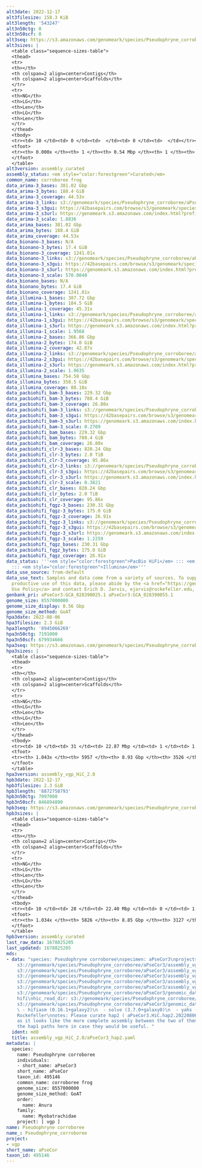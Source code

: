 ```yaml
---
alt3date: 2022-12-17
alt3filesize: 158.3 KiB
alt3length: '543247'
alt3n50ctg: 0
alt3n50scf: 0
alt3seq: https://s3.amazonaws.com/genomeark/species/Pseudophryne_corroboree/aPseCor3/assembly_curated/aPseCor3.alt.cur.20221217.fasta.gz
alt3sizes: |
  <table class="sequence-sizes-table">
  <thead>
  <tr>
  <th></th>
  <th colspan=2 align=center>Contigs</th>
  <th colspan=2 align=center>Scaffolds</th>
  </tr>
  <tr>
  <th>NG</th>
  <th>LG</th>
  <th>Len</th>
  <th>LG</th>
  <th>Len</th>
  </tr>
  </thead>
  <tbody>
  <tr><td> 10 </td><td> 0 </td><td>  </td><td> 0 </td><td>  </td></tr><tr><td> 20 </td><td> 0 </td><td>  </td><td> 0 </td><td>  </td></tr><tr><td> 30 </td><td> 0 </td><td>  </td><td> 0 </td><td>  </td></tr><tr><td> 40 </td><td> 0 </td><td>  </td><td> 0 </td><td>  </td></tr><tr style="background-color:#cccccc;"><td> 50 </td><td> 0 </td><td>  </td><td> 0 </td><td>  </td></tr><tr><td> 60 </td><td> 0 </td><td>  </td><td> 0 </td><td>  </td></tr><tr><td> 70 </td><td> 0 </td><td>  </td><td> 0 </td><td>  </td></tr><tr><td> 80 </td><td> 0 </td><td>  </td><td> 0 </td><td>  </td></tr><tr><td> 90 </td><td> 0 </td><td>  </td><td> 0 </td><td>  </td></tr><tr><td> 100 </td><td> 0 </td><td>  </td><td> 0 </td><td>  </td></tr></tbody>
  <tfoot>
  <tr><th> 0.000x </th><th> 1 </th><th> 0.54 Mbp </th><th> 1 </th><th> 0.54 Mbp </th></tr>
  </tfoot>
  </table>
alt3version: assembly_curated
assembly_status: <em style="color:forestgreen">Curated</em>
common_name: corroboree frog
data_arima-3_bases: 381.02 Gbp
data_arima-3_bytes: 188.4 GiB
data_arima-3_coverage: 44.53x
data_arima-3_links: s3://genomeark/species/Pseudophryne_corroboree/aPseCor3/genomic_data/arima/<br>
data_arima-3_s3gui: https://42basepairs.com/browse/s3/genomeark/species/Pseudophryne_corroboree/aPseCor3/genomic_data/arima/
data_arima-3_s3url: https://genomeark.s3.amazonaws.com/index.html?prefix=species/Pseudophryne_corroboree/aPseCor3/genomic_data/arima/
data_arima-3_scale: 1.8836
data_arima_bases: 381.02 Gbp
data_arima_bytes: 188.4 GiB
data_arima_coverage: 44.53x
data_bionano-3_bases: N/A
data_bionano-3_bytes: 17.4 GiB
data_bionano-3_coverage: 1241.01x
data_bionano-3_links: s3://genomeark/species/Pseudophryne_corroboree/aPseCor3/genomic_data/bionano/<br>
data_bionano-3_s3gui: https://42basepairs.com/browse/s3/genomeark/species/Pseudophryne_corroboree/aPseCor3/genomic_data/bionano/
data_bionano-3_s3url: https://genomeark.s3.amazonaws.com/index.html?prefix=species/Pseudophryne_corroboree/aPseCor3/genomic_data/bionano/
data_bionano-3_scale: 570.0040
data_bionano_bases: N/A
data_bionano_bytes: 17.4 GiB
data_bionano_coverage: 1241.01x
data_illumina-1_bases: 387.72 Gbp
data_illumina-1_bytes: 184.5 GiB
data_illumina-1_coverage: 45.31x
data_illumina-1_links: s3://genomeark/species/Pseudophryne_corroboree/aPseCor1/genomic_data/illumina/<br>
data_illumina-1_s3gui: https://42basepairs.com/browse/s3/genomeark/species/Pseudophryne_corroboree/aPseCor1/genomic_data/illumina/
data_illumina-1_s3url: https://genomeark.s3.amazonaws.com/index.html?prefix=species/Pseudophryne_corroboree/aPseCor1/genomic_data/illumina/
data_illumina-1_scale: 1.9568
data_illumina-2_bases: 366.86 Gbp
data_illumina-2_bytes: 174.0 GiB
data_illumina-2_coverage: 42.87x
data_illumina-2_links: s3://genomeark/species/Pseudophryne_corroboree/aPseCor2/genomic_data/illumina/<br>
data_illumina-2_s3gui: https://42basepairs.com/browse/s3/genomeark/species/Pseudophryne_corroboree/aPseCor2/genomic_data/illumina/
data_illumina-2_s3url: https://genomeark.s3.amazonaws.com/index.html?prefix=species/Pseudophryne_corroboree/aPseCor2/genomic_data/illumina/
data_illumina-2_scale: 1.9635
data_illumina_bases: 754.58 Gbp
data_illumina_bytes: 358.5 GiB
data_illumina_coverage: 88.18x
data_pacbiohifi_bam-3_bases: 229.32 Gbp
data_pacbiohifi_bam-3_bytes: 788.4 GiB
data_pacbiohifi_bam-3_coverage: 26.80x
data_pacbiohifi_bam-3_links: s3://genomeark/species/Pseudophryne_corroboree/aPseCor3/genomic_data/pacbio_hifi/<br>
data_pacbiohifi_bam-3_s3gui: https://42basepairs.com/browse/s3/genomeark/species/Pseudophryne_corroboree/aPseCor3/genomic_data/pacbio_hifi/
data_pacbiohifi_bam-3_s3url: https://genomeark.s3.amazonaws.com/index.html?prefix=species/Pseudophryne_corroboree/aPseCor3/genomic_data/pacbio_hifi/
data_pacbiohifi_bam-3_scale: 0.2709
data_pacbiohifi_bam_bases: 229.32 Gbp
data_pacbiohifi_bam_bytes: 788.4 GiB
data_pacbiohifi_bam_coverage: 26.80x
data_pacbiohifi_clr-3_bases: 820.24 Gbp
data_pacbiohifi_clr-3_bytes: 2.0 TiB
data_pacbiohifi_clr-3_coverage: 95.86x
data_pacbiohifi_clr-3_links: s3://genomeark/species/Pseudophryne_corroboree/aPseCor3/genomic_data/pacbio_hifi/<br>
data_pacbiohifi_clr-3_s3gui: https://42basepairs.com/browse/s3/genomeark/species/Pseudophryne_corroboree/aPseCor3/genomic_data/pacbio_hifi/
data_pacbiohifi_clr-3_s3url: https://genomeark.s3.amazonaws.com/index.html?prefix=species/Pseudophryne_corroboree/aPseCor3/genomic_data/pacbio_hifi/
data_pacbiohifi_clr-3_scale: 0.3821
data_pacbiohifi_clr_bases: 820.24 Gbp
data_pacbiohifi_clr_bytes: 2.0 TiB
data_pacbiohifi_clr_coverage: 95.86x
data_pacbiohifi_fqgz-3_bases: 230.31 Gbp
data_pacbiohifi_fqgz-3_bytes: 175.0 GiB
data_pacbiohifi_fqgz-3_coverage: 26.91x
data_pacbiohifi_fqgz-3_links: s3://genomeark/species/Pseudophryne_corroboree/aPseCor3/genomic_data/pacbio_hifi/<br>
data_pacbiohifi_fqgz-3_s3gui: https://42basepairs.com/browse/s3/genomeark/species/Pseudophryne_corroboree/aPseCor3/genomic_data/pacbio_hifi/
data_pacbiohifi_fqgz-3_s3url: https://genomeark.s3.amazonaws.com/index.html?prefix=species/Pseudophryne_corroboree/aPseCor3/genomic_data/pacbio_hifi/
data_pacbiohifi_fqgz-3_scale: 1.2259
data_pacbiohifi_fqgz_bases: 230.31 Gbp
data_pacbiohifi_fqgz_bytes: 175.0 GiB
data_pacbiohifi_fqgz_coverage: 26.91x
data_status: '''<em style="color:forestgreen">PacBio HiFi</em> ::: <em style="color:forestgreen">Arima</em>
  ::: <em style="color:forestgreen">Illumina</em>'''
data_use_source: from-default
data_use_text: Samples and data come from a variety of sources. To support fair and
  productive use of this data, please abide by the <a href="https://genome10k.soe.ucsc.edu/data-use-policies/">Data
  Use Policy</a> and contact Erich D. Jarvis, ejarvis@rockefeller.edu, with any questions.
genbank_pri: aPseCor3:GCA_028390025.1 aPseCor3:GCA_028390055.1
genome_size: 8557000000
genome_size_display: 8.56 Gbp
genome_size_method: GoAT
hpa3date: 2022-08-06
hpa3filesize: 2.3 GiB
hpa3length: '8945066269'
hpa3n50ctg: 7191000
hpa3n50scf: 679934666
hpa3seq: https://s3.amazonaws.com/genomeark/species/Pseudophryne_corroboree/aPseCor3/assembly_vgp_HiC_2.0/aPseCor3.HiC.hap1.20220806.fasta.gz
hpa3sizes: |
  <table class="sequence-sizes-table">
  <thead>
  <tr>
  <th></th>
  <th colspan=2 align=center>Contigs</th>
  <th colspan=2 align=center>Scaffolds</th>
  </tr>
  <tr>
  <th>NG</th>
  <th>LG</th>
  <th>Len</th>
  <th>LG</th>
  <th>Len</th>
  </tr>
  </thead>
  <tbody>
  <tr><td> 10 </td><td> 31 </td><td> 22.87 Mbp </td><td> 1 </td><td> 1.22 Gbp </td></tr><tr><td> 20 </td><td> 77 </td><td> 15.59 Mbp </td><td> 2 </td><td> 1.04 Gbp </td></tr><tr><td> 30 </td><td> 141 </td><td> 11.71 Mbp </td><td> 3 </td><td> 0.93 Gbp </td></tr><tr><td> 40 </td><td> 224 </td><td> 9.09 Mbp </td><td> 4 </td><td> 0.82 Gbp </td></tr><tr style="background-color:#cccccc;"><td> 50 </td><td> 330 </td><td style="background-color:#88ff88;"> 7.19 Mbp </td><td> 5 </td><td style="background-color:#88ff88;"> 0.68 Gbp </td></tr><tr><td> 60 </td><td> 467 </td><td> 5.40 Mbp </td><td> 6 </td><td> 0.66 Gbp </td></tr><tr><td> 70 </td><td> 655 </td><td> 3.87 Mbp </td><td> 8 </td><td> 466.06 Mbp </td></tr><tr><td> 80 </td><td> 927 </td><td> 2.52 Mbp </td><td> 11 </td><td> 206.57 Mbp </td></tr><tr><td> 90 </td><td> 1386 </td><td> 1.36 Mbp </td><td> 16 </td><td> 76.73 Mbp </td></tr><tr><td> 100 </td><td> 2557 </td><td> 361.00 Kbp </td><td> 424 </td><td> 0.59 Mbp </td></tr></tbody>
  <tfoot>
  <tr><th> 1.043x </th><th> 5957 </th><th> 8.93 Gbp </th><th> 3526 </th><th> 8.95 Gbp </th></tr>
  </tfoot>
  </table>
hpa3version: assembly_vgp_HiC_2.0
hpb3date: 2022-12-17
hpb3filesize: 2.3 GiB
hpb3length: '8872758793'
hpb3n50ctg: 7097000
hpb3n50scf: 846894890
hpb3seq: https://s3.amazonaws.com/genomeark/species/Pseudophryne_corroboree/aPseCor3/assembly_curated/aPseCor3.hap2.cur.20221217.fasta.gz
hpb3sizes: |
  <table class="sequence-sizes-table">
  <thead>
  <tr>
  <th></th>
  <th colspan=2 align=center>Contigs</th>
  <th colspan=2 align=center>Scaffolds</th>
  </tr>
  <tr>
  <th>NG</th>
  <th>LG</th>
  <th>Len</th>
  <th>LG</th>
  <th>Len</th>
  </tr>
  </thead>
  <tbody>
  <tr><td> 10 </td><td> 28 </td><td> 22.40 Mbp </td><td> 0 </td><td> 1.25 Gbp </td></tr><tr><td> 20 </td><td> 75 </td><td> 15.29 Mbp </td><td> 1 </td><td> 1.06 Gbp </td></tr><tr><td> 30 </td><td> 141 </td><td> 11.59 Mbp </td><td> 2 </td><td> 0.95 Gbp </td></tr><tr><td> 40 </td><td> 224 </td><td> 9.09 Mbp </td><td> 3 </td><td> 0.85 Gbp </td></tr><tr style="background-color:#cccccc;"><td> 50 </td><td> 330 </td><td style="background-color:#88ff88;"> 7.10 Mbp </td><td> 4 </td><td style="background-color:#88ff88;"> 0.85 Gbp </td></tr><tr><td> 60 </td><td> 469 </td><td> 5.22 Mbp </td><td> 5 </td><td> 0.81 Gbp </td></tr><tr><td> 70 </td><td> 670 </td><td> 3.60 Mbp </td><td> 6 </td><td> 0.52 Gbp </td></tr><tr><td> 80 </td><td> 964 </td><td> 2.31 Mbp </td><td> 8 </td><td> 483.89 Mbp </td></tr><tr><td> 90 </td><td> 1474 </td><td> 1.18 Mbp </td><td> 10 </td><td> 366.57 Mbp </td></tr><tr><td> 100 </td><td> 2906 </td><td> 268.00 Kbp </td><td> 408 </td><td> 412.31 Kbp </td></tr></tbody>
  <tfoot>
  <tr><th> 1.034x </th><th> 5826 </th><th> 8.85 Gbp </th><th> 3127 </th><th> 8.87 Gbp </th></tr>
  </tfoot>
  </table>
hpb3version: assembly_curated
last_raw_data: 1678825205
last_updated: 1678825205
mds:
- data: "species: Pseudophryne corroboree\nspecimen: aPseCor3\nprojects: \n  - vgp\nhap1:
    s3://genomeark/species/Pseudophryne_corroboree/aPseCor3/assembly_vgp_HiC_2.0/aPseCor3.HiC.hap1.20220806.fasta.gz\nhap2:
    s3://genomeark/species/Pseudophryne_corroboree/aPseCor3/assembly_vgp_HiC_2.0/aPseCor3.HiC.hap2.20220806.fasta.gz\npretext_hap1:
    s3://genomeark/species/Pseudophryne_corroboree/aPseCor3/assembly_vgp_HiC_2.0/evaluation/hap1/pretext/aPseCor3_hap1__s2_heatmap.pretext\npretext_hap2:
    s3://genomeark/species/Pseudophryne_corroboree/aPseCor3/assembly_vgp_HiC_2.0/evaluation/hap2/pretext/aPseCor3_hap2__s2_heatmap.pretext\nkmer_spectra_img:
    s3://genomeark/species/Pseudophryne_corroboree/aPseCor3/assembly_vgp_HiC_2.0/evaluation/aPseCor3_png/\npacbio_read_dir:
    s3://genomeark/species/Pseudophryne_corroboree/aPseCor3/genomic_data/pacbio_hifi/\npacbio_read_type:
    hifi\nhic_read_dir: s3://genomeark/species/Pseudophryne_corroboree/aPseCor3/genomic_data/arima/\nbionano_cmap_dir:
    s3://genomeark/species/Pseudophryne_corroboree/aPseCor3/genomic_data/bionano/\npipeline:\n
    \ - hifiasm (0.16.1+galaxy2)\n  - solve (3.7.0+galaxy0)\n  - yahs (1.2a+galaxy1)\nassembled_by_group:
    Rockefeller\nnotes: Please curate hap2 ( aPseCor3.HiC.hap2.20220806.fasta.gz ),
    as it looks like the more complete assembly between the two of them. I am including
    the hap1 paths here in case they would be useful. "
  ident: md8
  title: assembly_vgp_HiC_2.0/aPseCor3_hap2.yaml
metadata: |
  species:
    name: Pseudophryne corroboree
    individuals:
    - short_name: aPseCor3
    short_name: aPseCor
    taxon_id: 495146
    common_name: corroboree frog
    genome_size: 8557000000
    genome_size_method: GoAT
    order:
      name: Anura
    family:
      name: Myobatrachidae
    project: [ vgp ]
name: Pseudophryne corroboree
name_: Pseudophryne_corroboree
project:
- vgp
short_name: aPseCor
taxon_id: 495146
---
```

